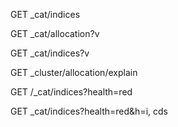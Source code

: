 GET _cat/indices

GET _cat/allocation?v

GET _cat/indices?v

GET _cluster/allocation/explain

GET /_cat/indices?health=red

GET _cat/indices?health=red&h=i, cds


